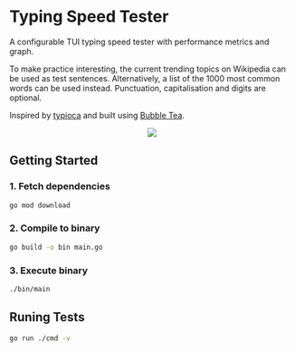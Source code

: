 # Typing Speed Tester

A configurable TUI typing speed tester with performance metrics and graph.

To make practice interesting, the current trending topics on Wikipedia can be used as test sentences. Alternatively, a list of the 1000 most common words can be used instead. Punctuation, capitalisation and digits are optional.

Inspired by [typioca](https://github.com/bloznelis/typioca) and built using [Bubble Tea](https://github.com/charmbracelet/bubbletea).

<p align="center">
	<img src="https://user-images.githubusercontent.com/41476809/194396400-de11764b-741e-4646-9782-433d747df04f.gif">
</p>


## Getting Started

### 1. Fetch dependencies

```bash
go mod download
```

### 2. Compile to binary

```bash
go build -o bin main.go
```

### 3. Execute binary

```bash
./bin/main
```

## Runing Tests

```bash
go run ./cmd -v
```



